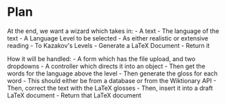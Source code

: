 # Plan

At the end, we want a wizard which takes in:
    - A text
    - The language of the text
    - A Language Level to be selected 
        - As either realistic or extensive reading
        - To Kazakov's Levels 
    - Generate a LaTeX Document
    - Return it 

How it will be handled:
    - A form which has the file upload, and two dropdowns 
    - A controller which directs it into an object 
    - Then get the words for the language above the level 
    - Then generate the gloss for each word
        - This should either be from a database or from the Wiktionary API
    - Then, correct the text with the LaTeX glosses 
    - Then, insert it into a draft LaTeX document 
    - Return that LaTeX document